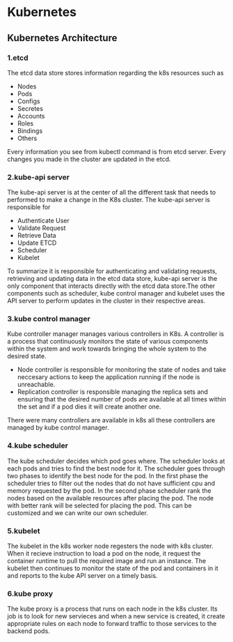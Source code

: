 # Kubernetes

## Kubernetes Architecture

### 1.etcd
The etcd data store stores information regarding the k8s resources such as
- Nodes
- Pods
- Configs
- Secretes
- Accounts
- Roles
- Bindings
- Others

Every information you see from kubectl command is from etcd server. Every changes you made in the cluster are updated in the etcd.
### 2.kube-api server
The kube-api server is at the center of all the different task that needs to performed to make a change in the K8s cluster. The kube-api server is responsible for
- Authenticate User
- Validate Request
- Retrieve Data
- Update ETCD
- Scheduler
- Kubelet

To summarize it is responsible for authenticating and validating requests, retrieving and updating data in the etcd data store, kube-api server is the only component that interacts directly with the etcd data store.The other components such as scheduler, kube control manager and kubelet uses the API server to perform updates in the cluster in their respective areas.

### 3.kube control manager
Kube controller manager manages various controllers in K8s. A controller is a process that continuously monitors the state of various components within the system and work towards bringing the whole system to the desired state.
- Node controller is responsible for monitoring the state of nodes and take neccesary actions to keep the application running if the node is unreachable. 
- Replication controller is responsible managing the replica sets and ensuring that the desired number of pods are available at all times within the set and if a pod dies it will create another one.

There were many controllers are available in k8s all these controllers are managed by kube control manager.

### 4.kube scheduler
The kube scheduler decides which pod goes where. The scheduler looks at each pods and tries to find the best node for it. The scheduler goes through two phases to identify the best node for the pod. In the first phase the scheduler tries to filter out the nodes that do not have sufficient cpu and memory requested by the pod. In the second phase scheduler rank the nodes based on the available resources after placing the pod. The node with better rank will be selected for placing the pod. This can be customized and we can write our own scheduler.

### 5.kubelet
The kubelet in the k8s worker node regesters the node with k8s cluster. When it recieve instruction to load a pod on the node, it request the container runtime to pull the required image and run an instance. The kubelet then continues to monitor the state of the pod and containers in it and reports to the kube API server on a timely basis. 

### 6.kube proxy
The kube proxy is a process that runs on each node in the k8s cluster. Its job is to look for new servieces and when a new service is created, it create appropriate rules on each node to forward traffic to those services to the backend pods. 
